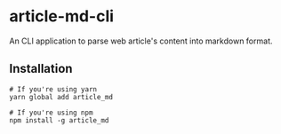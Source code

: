 # article-md-cli

An CLI application to parse web article's content into markdown format.

## Installation

```shell
# If you're using yarn
yarn global add article_md

# If you're using npm
npm install -g article_md
```
